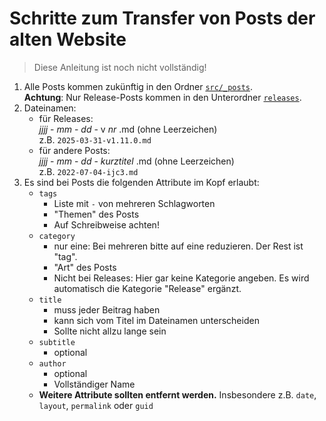 # Schritte zum Transfer von Posts der alten Website

> Diese Anleitung ist noch nicht vollständig!

1. Alle Posts kommen zukünftig in den Ordner [`src/_posts`](src/_posts).  
   **Achtung**: Nur Release-Posts kommen in den Unterordner [`releases`](src/_posts/releases).
2. Dateinamen:
   - für Releases:  
     _jjjj_ - _mm_ - _dd_ - v _nr_ .md (ohne Leerzeichen)  
     z.B. `2025-03-31-v1.11.0.md`
   - für andere Posts:  
     _jjjj_ - _mm_ - _dd_ - _kurztitel_ .md (ohne Leerzeichen)  
     z.B. `2022-07-04-ijc3.md`
3. Es sind bei Posts die folgenden Attribute im Kopf erlaubt:
    - `tags`
        - Liste mit `-` von mehreren Schlagworten
        - "Themen" des Posts
        - Auf Schreibweise achten!
    - `category`
        - nur eine: Bei mehreren bitte auf eine reduzieren. Der Rest ist "tag".
        - "Art" des Posts
        - Nicht bei Releases: Hier gar keine Kategorie angeben. Es wird automatisch die Kategorie "Release" ergänzt.
    - `title`
        - muss jeder Beitrag haben
        - kann sich vom Titel im Dateinamen unterscheiden
        - Sollte nicht allzu lange sein
    - `subtitle`
        - optional
    - `author`
        - optional
        - Vollständiger Name
    - **Weitere Attribute sollten entfernt werden.** Insbesondere z.B. `date`, `layout`, `permalink` oder `guid`
